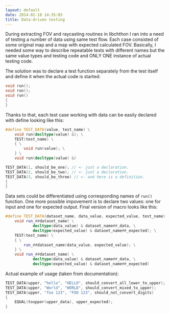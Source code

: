 ```yaml
---
layout: default
date: 2014-02-18 14:35:03
title: Data-driven testing
---
```


During extracting FOV and raycasting routines in libchthon I ran into a need of testing a number of data using same test flow. Each case consisted of some original map and a map with expected calculated FOV. Basically, I needed some way to describe repeatable tests with different names but the same value types and testing code and ONLY ONE instance of actual testing code.

The solution was to declare a test function separately from the test itself and define it when the actual code is started:

```c++
void run();
void run();
void run()
{
}
```

Thanks to that, each test case working with data can be easily declared with define looking like this:

```c++
#define TEST_DATA(value, test_name) \
	void run(decltype(value) &); \
	TEST(test_name) \
	{ \
		void run(value); \
	} \
	void run(decltype(value) &)

TEST_DATA(1, should_be_one); // <- just a declaration.
TEST_DATA(2, should_be_two); // <- just a declaration.
TEST_DATA(3, should_be_three) // <- and here is a definition.
{
}
```

Data sets could be differentiated using corresponding names of `run()` function. One more possible impovement is to declare two values: one for input and one for expected output. Final version of macro looks like this:

```c++
#define TEST_DATA(dataset_name, data_value, expected_value, test_name) \
	void run_##dataset_name( \
			decltype(data_value) & dataset_name##_data, \
			decltype(expected_value) & dataset_name##_expected); \
	TEST(test_name) \
	{ \
		run_##dataset_name(data_value, expected_value); \
	} \
	void run_##dataset_name( \
			decltype(data_value) & dataset_name##_data, \
			decltype(expected_value) & dataset_name##_expected)
```

Actual example of usage (taken from documentation):

```c++
TEST_DATA(upper, "hello", "HELLO", should_convert_all_lower_to_upper);
TEST_DATA(upper, "World", "WORLD", should_convert_mixed_to_upper);
TEST_DATA(upper, "foo 123", "FOO 123", should_not_convert_digits)
{
    EQUAL(toupper(upper_data), upper_expected);
}
```
